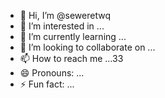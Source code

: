 - 👋 Hi, I’m @seweretwq
- 👀 I’m interested in ...
- 🌱 I’m currently learning ...
- 💞️ I’m looking to collaborate on ...
- 📫 How to reach me ...33
- 😄 Pronouns: ...
- ⚡ Fun fact: ...

<!---hjl
seweretwq/seweretwq is a ✨ special ✨ repository because its `README.md` (this file) appears on your GitHub profile.
You can click the Preview link to take a look at your changes.
--->
